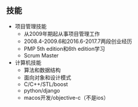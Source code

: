 ## 技能

* 项目管理技能
  * 从2009年期起从事项目管理工作
  * 2008.4-2009.6和2016.6-2017.7两段创业经历
  * PMP 5th edition和6th edition学习
  * Scrum Master
* 计算机技能
  * 算法和数据结构
  * 面向对象和设计模式
  * C/C++/STL/boost
  * python/django
  * macos开发/objective-c（不是ios）

